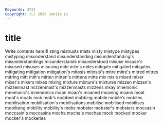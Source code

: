 ```yaml
---
Keywords: 3721
Copyright: (C) 2020 Junjie Li
---
```


# title

Write contents here!!!
sting 
mistrusts 
mists 
misty 
mistype 
mistypes 
mistyping 
misunderstand
misunderstanding 
misunderstanding's 
misunderstandings 
misunderstands 
misunderstood 
misuse 
misuse's 
misused 
misuses 
misusing
mite 
mite's 
mites 
mitigate 
mitigated 
mitigates 
mitigating 
mitigation 
mitigation's 
mitosis
mitosis's 
mitre 
mitre's 
mitred 
mitres 
mitring 
mitt 
mitt's 
mitten 
mitten's
mittens 
mitts 
mix 
mix's 
mixed 
mixer 
mixer's 
mixers 
mixes 
mixing
mixture 
mixture's 
mixtures 
mizzen 
mizzen's 
mizzenmast 
mizzenmast's 
mizzenmasts 
mizzens 
mkay
mnemonic 
mnemonic's 
mnemonics 
moan 
moan's 
moaned 
moaning 
moans 
moat 
moat's
moats 
mob 
mob's 
mobbed 
mobbing 
mobile 
mobile's 
mobiles 
mobilisation 
mobilisation's
mobilisations 
mobilise 
mobilised 
mobilises 
mobilising 
mobility 
mobility's 
mobs 
mobster 
mobster's
mobsters 
moccasin 
moccasin's 
moccasins 
mocha 
mocha's 
mochas 
mock 
mocked 
mocker
mocker's 
mockeries 

